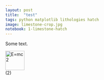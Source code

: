 ```yaml
---
layout: post
title:  "test"
tags: python matplotlib lithologies hatch
image: limestone-crop.jpg
notebook: 1-limestone-hatch
---
```


Some text.

<div class="container">
<div><img src="{{ site.url }}assets/Eq_5.png" height="60px" alt="E=mc2"/></div>
<div class="container__dots"></div>
<div>(2)</div>
</div>